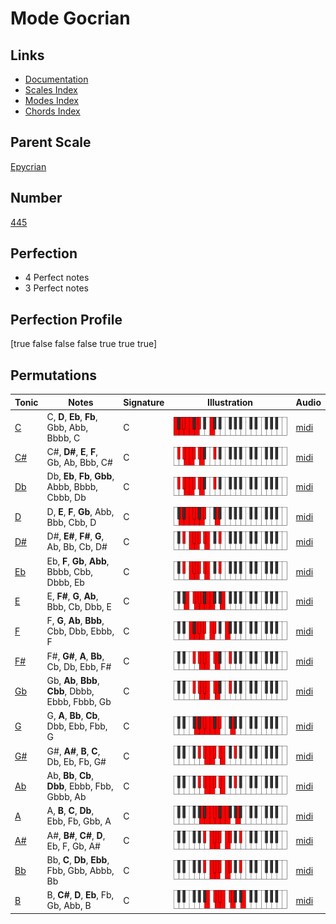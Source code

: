 # Mode Gocrian

## Links

- [Documentation](index.md)
- [Scales Index](Scales.md)
- [Modes Index](Modes.md)
- [Chords Index](Chords.md)

## Parent Scale

[Epycrian](ScaleEpycrian.md)

## Number

[445](https://ianring.com/musictheory/scales/445)

## Perfection

- 4 Perfect notes
- 3 Perfect notes

## Perfection Profile

[true false false false true true true]

## Permutations

| Tonic | Notes | Signature | Illustration | Audio |
|-------|-------|-----------|--------------|-------|
| [C](ModeCNaturalGocrian.md) | C, **D**, **Eb**, **Fb**, Gbb, Abb, Bbbb, C | C | ![CNaturalGocrian](ModeCNaturalGocrian.png) | [midi](https://github.com/edipermadi/music/blob/main/docs/ModeCNaturalGocrian.mid?raw=true) |
| [C#](ModeCSharpGocrian.md) | C#, **D#**, **E**, **F**, Gb, Ab, Bbb, C# | C | ![CSharpGocrian](ModeCSharpGocrian.png) | [midi](https://github.com/edipermadi/music/blob/main/docs/ModeCSharpGocrian.mid?raw=true) |
| [Db](ModeDFlatGocrian.md) | Db, **Eb**, **Fb**, **Gbb**, Abbb, Bbbb, Cbbb, Db | C | ![DFlatGocrian](ModeDFlatGocrian.png) | [midi](https://github.com/edipermadi/music/blob/main/docs/ModeDFlatGocrian.mid?raw=true) |
| [D](ModeDNaturalGocrian.md) | D, **E**, **F**, **Gb**, Abb, Bbb, Cbb, D | C | ![DNaturalGocrian](ModeDNaturalGocrian.png) | [midi](https://github.com/edipermadi/music/blob/main/docs/ModeDNaturalGocrian.mid?raw=true) |
| [D#](ModeDSharpGocrian.md) | D#, **E#**, **F#**, **G**, Ab, Bb, Cb, D# | C | ![DSharpGocrian](ModeDSharpGocrian.png) | [midi](https://github.com/edipermadi/music/blob/main/docs/ModeDSharpGocrian.mid?raw=true) |
| [Eb](ModeEFlatGocrian.md) | Eb, **F**, **Gb**, **Abb**, Bbbb, Cbb, Dbbb, Eb | C | ![EFlatGocrian](ModeEFlatGocrian.png) | [midi](https://github.com/edipermadi/music/blob/main/docs/ModeEFlatGocrian.mid?raw=true) |
| [E](ModeENaturalGocrian.md) | E, **F#**, **G**, **Ab**, Bbb, Cb, Dbb, E | C | ![ENaturalGocrian](ModeENaturalGocrian.png) | [midi](https://github.com/edipermadi/music/blob/main/docs/ModeENaturalGocrian.mid?raw=true) |
| [F](ModeFNaturalGocrian.md) | F, **G**, **Ab**, **Bbb**, Cbb, Dbb, Ebbb, F | C | ![FNaturalGocrian](ModeFNaturalGocrian.png) | [midi](https://github.com/edipermadi/music/blob/main/docs/ModeFNaturalGocrian.mid?raw=true) |
| [F#](ModeFSharpGocrian.md) | F#, **G#**, **A**, **Bb**, Cb, Db, Ebb, F# | C | ![FSharpGocrian](ModeFSharpGocrian.png) | [midi](https://github.com/edipermadi/music/blob/main/docs/ModeFSharpGocrian.mid?raw=true) |
| [Gb](ModeGFlatGocrian.md) | Gb, **Ab**, **Bbb**, **Cbb**, Dbbb, Ebbb, Fbbb, Gb | C | ![GFlatGocrian](ModeGFlatGocrian.png) | [midi](https://github.com/edipermadi/music/blob/main/docs/ModeGFlatGocrian.mid?raw=true) |
| [G](ModeGNaturalGocrian.md) | G, **A**, **Bb**, **Cb**, Dbb, Ebb, Fbb, G | C | ![GNaturalGocrian](ModeGNaturalGocrian.png) | [midi](https://github.com/edipermadi/music/blob/main/docs/ModeGNaturalGocrian.mid?raw=true) |
| [G#](ModeGSharpGocrian.md) | G#, **A#**, **B**, **C**, Db, Eb, Fb, G# | C | ![GSharpGocrian](ModeGSharpGocrian.png) | [midi](https://github.com/edipermadi/music/blob/main/docs/ModeGSharpGocrian.mid?raw=true) |
| [Ab](ModeAFlatGocrian.md) | Ab, **Bb**, **Cb**, **Dbb**, Ebbb, Fbb, Gbbb, Ab | C | ![AFlatGocrian](ModeAFlatGocrian.png) | [midi](https://github.com/edipermadi/music/blob/main/docs/ModeAFlatGocrian.mid?raw=true) |
| [A](ModeANaturalGocrian.md) | A, **B**, **C**, **Db**, Ebb, Fb, Gbb, A | C | ![ANaturalGocrian](ModeANaturalGocrian.png) | [midi](https://github.com/edipermadi/music/blob/main/docs/ModeANaturalGocrian.mid?raw=true) |
| [A#](ModeASharpGocrian.md) | A#, **B#**, **C#**, **D**, Eb, F, Gb, A# | C | ![ASharpGocrian](ModeASharpGocrian.png) | [midi](https://github.com/edipermadi/music/blob/main/docs/ModeASharpGocrian.mid?raw=true) |
| [Bb](ModeBFlatGocrian.md) | Bb, **C**, **Db**, **Ebb**, Fbb, Gbb, Abbb, Bb | C | ![BFlatGocrian](ModeBFlatGocrian.png) | [midi](https://github.com/edipermadi/music/blob/main/docs/ModeBFlatGocrian.mid?raw=true) |
| [B](ModeBNaturalGocrian.md) | B, **C#**, **D**, **Eb**, Fb, Gb, Abb, B | C | ![BNaturalGocrian](ModeBNaturalGocrian.png) | [midi](https://github.com/edipermadi/music/blob/main/docs/ModeBNaturalGocrian.mid?raw=true) |

